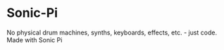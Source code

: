 # Sonic-Pi
No physical drum machines, synths, keyboards, effects, etc. - just code.  Made with Sonic Pi



